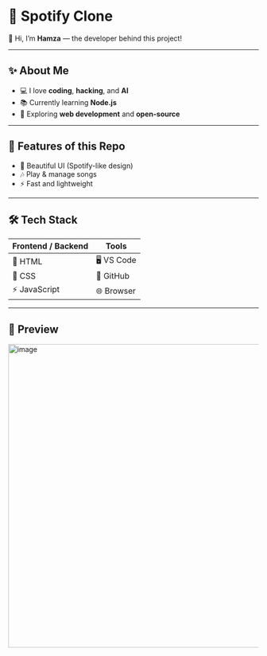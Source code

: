 # 🎵 Spotify Clone

👋 Hi, I’m **Hamza** — the developer behind this project!  

---

## ✨ About Me
- 💻 I love **coding**, **hacking**, and **AI**  
- 📚 Currently learning **Node.js**  
- 🚀 Exploring **web development** and **open-source**  

---

## 🎯 Features of this Repo
- 🎨 Beautiful UI (Spotify-like design)  
- 🎶 Play & manage songs  
- ⚡ Fast and lightweight  

---

## 🛠️ Tech Stack

| Frontend / Backend | Tools       |
|---------------------|-------------|
| 🎨 HTML            | 🖥️ VS Code |
| 🎨 CSS             | 🐙 GitHub  |
| ⚡ JavaScript      | 🌐 Browser |

---

## 📸 Preview
<img width="1362" height="610" alt="image" src="https://github.com/user-attachments/assets/631e98e3-b7b2-471a-8346-d868983501bb" />

